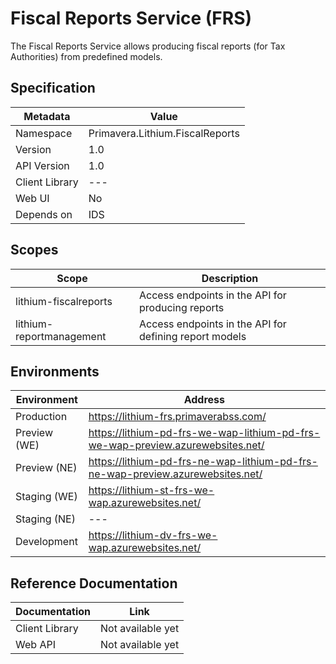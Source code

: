# Fiscal Reports Service (FRS)

The Fiscal Reports Service allows producing fiscal reports (for Tax Authorities) from predefined models.

## Specification

| Metadata | Value |
| - | - |
| Namespace | Primavera.Lithium.FiscalReports |
| Version | 1.0 |
| API Version | 1.0 |
| Client Library | --- |
| Web UI | No |
| Depends on | IDS

## Scopes

| Scope | Description |
| - | - |
| lithium-fiscalreports | Access endpoints in the API for producing reports |
| lithium-reportmanagement | Access endpoints in the API for defining report models |

## Environments

| Environment | Address |
| - | - |
| Production | <https://lithium-frs.primaverabss.com/> |
| Preview (WE) | <https://lithium-pd-frs-we-wap-lithium-pd-frs-we-wap-preview.azurewebsites.net/> |
| Preview (NE) | <https://lithium-pd-frs-ne-wap-lithium-pd-frs-ne-wap-preview.azurewebsites.net/> |
| Staging (WE) | <https://lithium-st-frs-we-wap.azurewebsites.net/> |
| Staging (NE) | --- |
| Development | <https://lithium-dv-frs-we-wap.azurewebsites.net/> |

## Reference Documentation

| Documentation | Link |
| - | - |
| Client Library | Not available yet |
| Web API | Not available yet |
